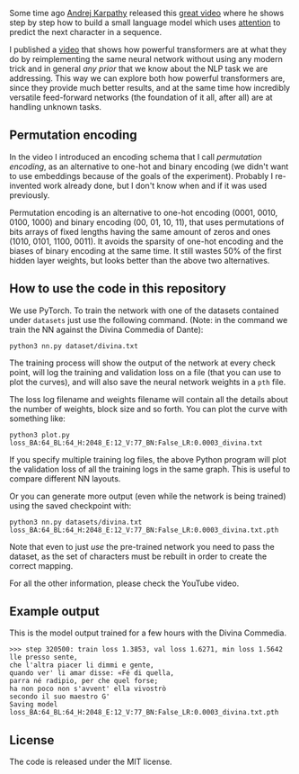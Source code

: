 Some time ago [Andrej Karpathy](https://karpathy.ai/) released this [great video](https://www.youtube.com/watch?v=kCc8FmEb1nY) where he shows step by step how to build a small language model which uses [attention](https://arxiv.org/abs/1706.03762) to predict the next character in a sequence.

I published a [video](https://youtu.be/EXbgUXt8fFU) that shows how powerful transformers are at what they do by reimplementing the same neural network without using any modern trick and in general *any prior* that we know about the NLP task we are addressing. This way we can explore both how powerful transformers are, since they provide much better results, and at the same time how incredibly versatile feed-forward networks (the foundation of it all, after all) are at handling unknown tasks.

## Permutation encoding

In the video I introduced an encoding schema that I call *permutation encoding*, as an alternative to one-hot and binary encoding (we didn't want to use embeddings because of the goals of the experiment). Probably I re-invented work already done, but I don't know when and if it was used previously.

Permutation encoding is an alternative to one-hot encoding (0001, 0010, 0100, 1000) and binary encoding (00, 01, 10, 11), that uses permutations of bits arrays of fixed lengths having the same amount of zeros and ones (1010, 0101, 1100, 0011). It avoids the sparsity of one-hot encoding and the biases of binary encoding at the same time. It still wastes 50% of the first hidden layer weights, but looks better than the above two alternatives.

## How to use the code in this repository

We use PyTorch. To train the network with one of the datasets contained under `datasets` just use the following command. (Note: in the command we train the NN against the Divina Commedia of Dante):

    python3 nn.py dataset/divina.txt

The training process will show the output of the network at every check point, will log the training and validation loss on a file (that you can use to plot the curves), and will also save the neural network weights in a `pth` file.

The loss log filename and weights filename will contain all the details about the number of weights, block size and so forth. You can plot the curve with something like:

    python3 plot.py loss_BA:64_BL:64_H:2048_E:12_V:77_BN:False_LR:0.0003_divina.txt

If you specify multiple training log files, the above Python program will plot the validation loss of all the training logs in the same graph. This is useful to compare different NN layouts.

Or you can generate more output (even while the network is being trained) using the saved checkpoint with:

    python3 nn.py datasets/divina.txt loss_BA:64_BL:64_H:2048_E:12_V:77_BN:False_LR:0.0003_divina.txt.pth

Note that even to just *use* the pre-trained network you need to pass the dataset, as the set of characters must be rebuilt in order to create the correct mapping.

For all the other information, please check the YouTube video.

## Example output

This is the model output trained for a few hours with the Divina Commedia.

```
>>> step 320500: train loss 1.3853, val loss 1.6271, min loss 1.5642
lle presso sente,
che l'altra piacer li dimmi e gente,
quando ver' li amar disse: «Fé di quella,
parra né radipio, per che quel forse;
ha non poco non s'avvent' ella vivostrò
secondo il suo maestro G'
Saving model  loss_BA:64_BL:64_H:2048_E:12_V:77_BN:False_LR:0.0003_divina.txt.pth
```

## License

The code is released under the MIT license.
